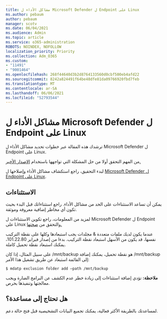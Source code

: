 ```yaml
---
title: مشاكل الأداء ل Microsoft Defender ل Endpoint على Linux
ms.author: pebaum
author: pebaum
manager: scotv
ms.date: 06/04/2021
ms.audience: Admin
ms.topic: article
ms.service: o365-administration
ROBOTS: NOINDEX, NOFOLLOW
localization_priority: Priority
ms.collection: Adm_O365
ms.custom:
- "11491"
- "9001464"
ms.openlocfilehash: 268f44640d3b2d8764133560d0cbf500eb4afd22
ms.sourcegitcommit: 8242a824491f64be48dfe81da09766920fbd7feb
ms.translationtype: MT
ms.contentlocale: ar-SA
ms.lasthandoff: 06/06/2021
ms.locfileid: "52793544"
---
```

# <a name="performance-issues-for-microsoft-defender-for-endpoint-on-linux"></a>مشاكل الأداء ل Microsoft Defender ل Endpoint على Linux

ترشدك هذه المقالة عبر خطوات تحديد مشاكل الأداء ل Microsoft Defender ل Endpoint على Linux.

من المهم التحقق أولا من حل المشكلة التي تواجهها باستخدام [الإصدار الأخير.](/microsoft-365/security/defender-endpoint/linux-whatsnew) 

لبدء التحقيق، راجع استكشاف مشاكل الأداء وإصلاحها ل [Microsoft Defender ل Endpoint على Linux](/microsoft-365/security/defender-endpoint/linux-support-perf).

## <a name="exclusions"></a>الاستثناءات

يمكن أن تساعد الاستثناءات على الحد من مشاكل الأداء. راجع استثناءاتك قبل البدء بحيث تكون أي مخاطر إضافية معروفة وموثقة.

لمزيد من المعلومات، راجع تكوين الاستثناءات ل Microsoft Defender ل Endpoint على Linux والتحقق من [صحتها.](/microsoft-365/security/defender-endpoint/linux-exclusions)

عندما يكون لديك ملفات متعددة & مجلدات يجب استبعادها وكلها على نقطة التركيب نفسها، قد يكون من الأسهل استبعاد نقطة التركيب. بدءا من إصدار فبراير 101.22.80، يمكنك استبعاد نقطة تحميل كاملة.

على سبيل المثال، إذا كان /mnt/backup هو نقطة تحميل، يمكنك إضافة /mnt/backup إلى القائمة استبعاد عن طريق تشغيل هذا الأمر:

`$ mdatp exclusion folder add –path /mnt/backup`

**ملاحظة:** تؤدي إضافة استثناءات إلى زيادة خطر عدم الكشف عن البرامج الضارة ويجب معالجتها وتنفيذها بحرص.

## <a name="need-help"></a>هل تحتاج إلى مساعدة؟

لمساعدتك بالطريقة الأكثر فعالية، يمكنك تجميع البيانات التشخيصية قبل فتح حالة دعم.
